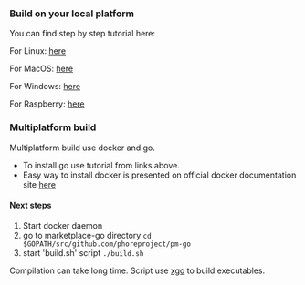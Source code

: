 ### Build on your local platform
You can find step by step tutorial here:

For Linux: [here](https://github.com/phoreproject/pm-go/blob/master/docs/install-linux.md)

For MacOS: [here](https://github.com/phoreproject/pm-go/blob/master/docs/install-osx.md)

For Windows: [here](https://github.com/phoreproject/pm-go/blob/master/docs/install-windows.md)

For Raspberry: [here](https://github.com/phoreproject/pm-go/blob/master/docs/install-pi3.md)


### Multiplatform build
Multiplatform build use docker and go. 
+ To install go use tutorial from links above.
+ Easy way to install docker is presented on official docker documentation site [here](https://docs.docker.com/install/)

#### Next steps
1. Start docker daemon
2. go to marketplace-go directory `cd $GOPATH/src/github.com/phoreproject/pm-go`
3. start 'build.sh' script `./build.sh`

Compilation can take long time.
Script use [xgo](https://github.com/karalabe/xgo) to build executables. 